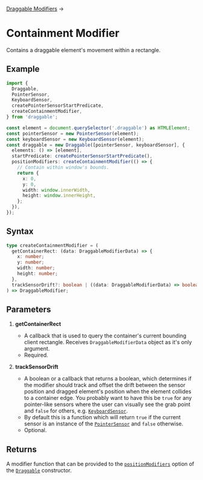 [Draggable Modifiers](/docs/draggable-modifiers) →

# Containment Modifier

Contains a draggable element's movement within a rectangle.

## Example

```ts
import {
  Draggable,
  PointerSensor,
  KeyboardSensor,
  createPointerSensorStartPredicate,
  createContainmentModifier,
} from 'draggable';

const element = document.querySelector('.draggable') as HTMLElement;
const pointerSensor = new PointerSensor(element);
const keyboardSensor = new KeyboardSensor(element);
const draggable = new Draggable([pointerSensor, keyboardSensor], {
  elements: () => [element],
  startPredicate: createPointerSensorStartPredicate(),
  positionModifiers: createContainmentModifier(() => {
    // Contain within window's bounds.
    return {
      x: 0,
      y: 0,
      width: window.innerWidth,
      height: window.innerHeight,
    };
  }),
});
```

## Syntax

```ts
type createContainmentModifier = (
  getContainerRect: (data: DraggableModifierData) => {
    x: number;
    y: number;
    width: number;
    height: number;
  },
  trackSensorDrift?: boolean | ((data: DraggableModifierData) => boolean),
) => DraggableModifier;
```

## Parameters

1. **getContainerRect**

   - A callback that is used to query the container's current bounding client rectangle. Receives `DraggableModifierData` object as it's only argument.
   - Required.

2. **trackSensorDrift**

   - A boolean or a callback that returns a boolean, which determines if the modifier should track and offset the drift between the sensor position and dragged element's position when the element collides to a container edge. You probably want to have this be `true` for any pointer-like sensors where the user can visually see the grab point and `false` for others, e.g. [`KeyboardSensor`](/docs/keyboard-sensor).
   - By default this is a function which will return `true` if the current sensor is an instance of the [`PointerSensor`](/docs/pointer-sensor) and `false` otherwise.
   - Optional.

## Returns

A modifier function that can be provided to the [`positionModifiers`](/docs/draggable#positionmodifiers) option of the [`Draggable`](/docs/draggable) constructor.

